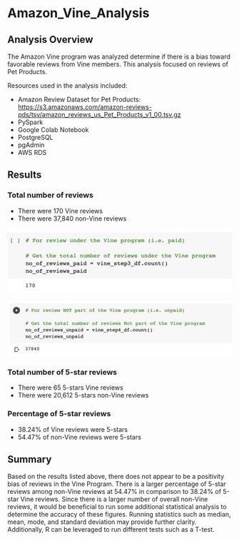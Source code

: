 # Amazon_Vine_Analysis

## Analysis Overview
The Amazon Vine program was analyzed determine if there is a bias toward favorable reviews from Vine members. This analysis focused on reviews of Pet Products. 

Resources used in the analysis included:
- Amazon Review Dataset for Pet Products: https://s3.amazonaws.com/amazon-reviews-pds/tsv/amazon_reviews_us_Pet_Products_v1_00.tsv.gz
- PySpark
- Google Colab Notebook
- PostgreSQL
- pgAdmin
- AWS RDS


## Results
### Total number of reviews

 - There were 170 Vine reviews
 - There were 37,840 non-Vine reviews

![Vine Reviews](https://github.com/RebeccaA79/Amazon_Vine_Analysis/blob/main/images/vine_reviews.png)

![Non-Vine Reviews](https://github.com/RebeccaA79/Amazon_Vine_Analysis/blob/main/images/non-vine_reviews.png)


### Total number of 5-star reviews

 - There were 65 5-stars Vine reviews
 - There were 20,612 5-stars non-Vine reviews


### Percentage of 5-star reviews

 - 38.24% of Vine reviews were 5-stars
 - 54.47% of non-Vine reviews were 5-stars


## Summary
Based on the results listed above, there does not appear to be a positivity bias of reviews in the Vine Program. There is a larger percentage of 5-star reviews among non-Vine reviews at 54.47% in comparison to 38.24% of 5-star Vine reviews. Since there is a larger number of overall non-Vine reviews, it would be beneficial to run some additional statistical analysis to determine the accuracy of these figures. Running statistics such as median, mean, mode, and standard deviation may provide further clarity. Additionally, R can be leveraged to run different tests such as a T-test.

